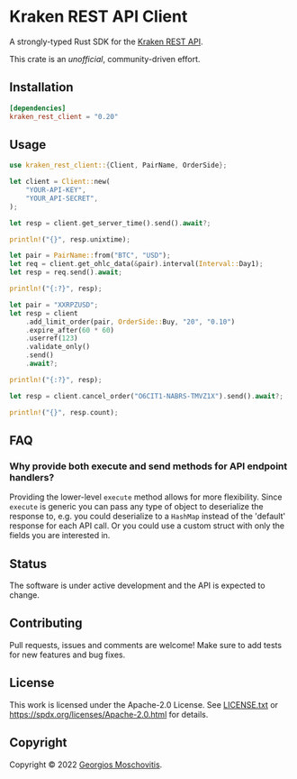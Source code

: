 # Kraken REST API Client

A strongly-typed Rust SDK for the [Kraken REST API](https://docs.kraken.com/rest/).

This crate is an *unofficial*, community-driven effort.

## Installation

```toml
[dependencies]
kraken_rest_client = "0.20"
```

## Usage

```rust
use kraken_rest_client::{Client, PairName, OrderSide};

let client = Client::new(
    "YOUR-API-KEY",
    "YOUR_API-SECRET",
);

let resp = client.get_server_time().send().await?;

println!("{}", resp.unixtime);

let pair = PairName::from("BTC", "USD");
let req = client.get_ohlc_data(&pair).interval(Interval::Day1);
let resp = req.send().await;

println!("{:?}", resp);

let pair = "XXRPZUSD";
let resp = client
    .add_limit_order(pair, OrderSide::Buy, "20", "0.10")
    .expire_after(60 * 60)
    .userref(123)
    .validate_only()
    .send()
    .await?;

println!("{:?}", resp);

let resp = client.cancel_order("O6CIT1-NABRS-TMVZ1X").send().await?;

println!("{}", resp.count);
```

## FAQ

### Why provide both execute and send methods for API endpoint handlers?

Providing the lower-level `execute` method allows for more flexibility. Since `execute` is generic you can pass any type of object to deserialize the response to, e.g. you could deserialize to a `HashMap` instead of the 'default' response for each API call. Or you could use a custom struct with only the fields you are interested in.

## Status

The software is under active development and the API is expected to change.

## Contributing

Pull requests, issues and comments are welcome! Make sure to add tests for new features and bug fixes.

## License

This work is licensed under the Apache-2.0 License. See [LICENSE.txt](LICENSE.txt) or <https://spdx.org/licenses/Apache-2.0.html> for details.

## Copyright

Copyright © 2022 [Georgios Moschovitis](https://gmosx.ninja).